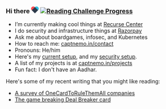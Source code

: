 ### Hi there [![We Heart Games](weheart-small.png)](https://weheart.github.io/) [![Reading Challenge Progress](https://img.shields.io/badge/Reading%20Challenge-17%2F40-orange)](https://www.goodreads.com/challenges/11621)

- I’m currently making cool things at [Recurse Center](@recurse)
- I do security and infrastructure things at [Razorpay](@razorpay)
- Ask me about boardgames, infosec, and Kubernetes
- How to reach me: [captnemo.in/contact](https://captnemo.in/contact/)
- Pronouns: He/him
- Here's my [current setup](https://captnemo.in/setup/), and my [security setup](https://captnemo.in/blog/2020/01/04/security-setup/).
- A list of my projects is at [captnemo.in/projects](https://captnemo.in/projects/)
- Fun fact: I don't have an Aadhar.

Here's some of my recent writing that you might like reading:

- [A survey of OneCardToRuleThemAll companies](https://captnemo.in/one-card-to-rule-them-all/)
- [The game breaking Deal Breaker card](https://captnemo.in/monopoly-deal/)